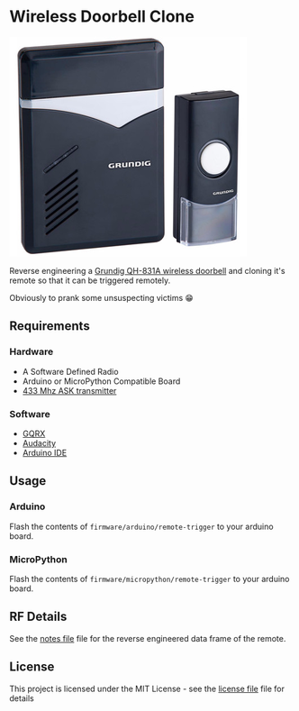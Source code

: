 # Wireless Doorbell Clone

![alt text](grundig.jpeg)

Reverse engineering a [Grundig QH-831A wireless doorbell](https://www.coolblue.nl/product/764783/grundig-draadloze-deurbel-1-ontvanger-netstroom.html) and cloning it's remote so that it can be triggered remotely.

Obviously to prank some unsuspecting victims :grin:

## Requirements

### Hardware

* A Software Defined Radio
* Arduino or MicroPython Compatible Board
* [433 Mhz ASK transmitter](https://www.seeedstudio.com/433MHz-ASK-OOK-Transmitter-module-p-2206.html)

### Software

* [GQRX](https://github.com/csete/gqrx)
* [Audacity](https://www.audacityteam.org)
* [Arduino IDE](https://www.arduino.cc/en/Main/Software)

## Usage

### Arduino

Flash the contents of `firmware/arduino/remote-trigger` to your arduino board.

### MicroPython

Flash the contents of `firmware/micropython/remote-trigger` to your arduino board.

## RF Details

See the [notes file](QH831A) file for the reverse engineered data frame of the remote.

## License

This project is licensed under the MIT License - see the [license file](LICENSE) file for details